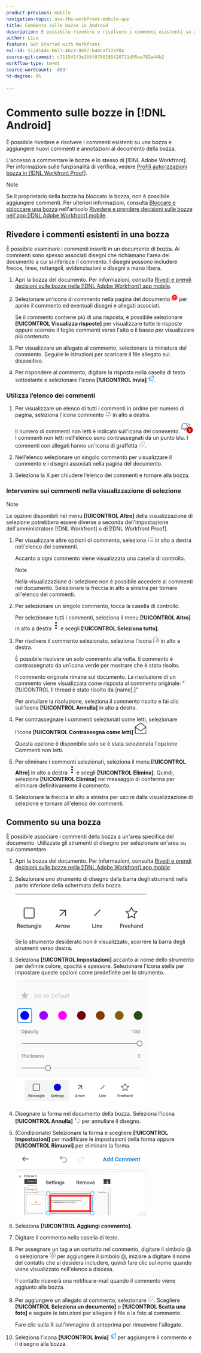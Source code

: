 ```yaml
---
product-previous: mobile
navigation-topic: use-the-workfront-mobile-app
title: Commento sulle bozze in Android
description: È possibile rivedere e risolvere i commenti esistenti su una bozza e aggiungere nuovi commenti e annotazioni al documento della bozza.
author: Lisa
feature: Get Started with Workfront
exl-id: 5124144e-b613-46c4-8697-b40caf22af04
source-git-commit: c711541f3e166f9700195420711d95ce782a44b2
workflow-type: tm+mt
source-wordcount: '883'
ht-degree: 0%

---
```


# Commento sulle bozze in [!DNL Android]

È possibile rivedere e risolvere i commenti esistenti su una bozza e aggiungere nuovi commenti e annotazioni al documento della bozza.

L&#39;accesso a commentare le bozze è lo stesso di [!DNL Adobe Workfront]. Per informazioni sulle funzionalità di verifica, vedere [Profili autorizzazioni bozza in [!DNL Workfront Proof]](../../../workfront-proof/wp-acct-admin/account-settings/proof-perm-profiles-in-wp.md).

>[!NOTE]
>
>Se il proprietario della bozza ha bloccato la bozza, non è possibile aggiungere commenti. Per ulteriori informazioni, consulta [Bloccare e sbloccare una bozza](../../../workfront-basics/mobile-apps/using-the-workfront-mobile-app/work-with-proofs-in-mobile-app.md#lock) nell&#39;articolo [Rivedere e prendere decisioni sulle bozze nell&#39;app [!DNL Adobe Workfront] mobile](../../../workfront-basics/mobile-apps/using-the-workfront-mobile-app/work-with-proofs-in-mobile-app.md).

## Rivedere i commenti esistenti in una bozza

È possibile esaminare i commenti inseriti in un documento di bozza. Ai commenti sono spesso associati disegni che richiamano l&#39;area del documento a cui si riferisce il commento. I disegni possono includere frecce, linee, rettangoli, evidenziazioni e disegni a mano libera.

1. Apri la bozza del documento. Per informazioni, consulta [Rivedi e prendi decisioni sulle bozze nella [!DNL Adobe Workfront] app mobile](../../../workfront-basics/mobile-apps/using-the-workfront-mobile-app/work-with-proofs-in-mobile-app.md).
1. Selezionare un&#39;icona di commento nella pagina del documento ![Icona di commento nel documento](assets/mobile-comment-icon-on-proofdoc-30x34.png) per aprire il commento ed eventuali disegni e allegati associati.

   Se il commento contiene più di una risposta, è possibile selezionare **[!UICONTROL Visualizza risposte]** per visualizzare tutte le risposte oppure scorrere il foglio commenti verso l&#39;alto o il basso per visualizzare più contenuto.

1. Per visualizzare un allegato al commento, selezionare la miniatura del commento. Seguire le istruzioni per scaricare il file allegato sul dispositivo.
1. Per rispondere al commento, digitare la risposta nella casella di testo sottostante e selezionare l&#39;icona **[!UICONTROL Invia]** ![Invia icona](assets/mobile-send-icon-25x26.png).

### Utilizza l’elenco dei commenti

1. Per visualizzare un elenco di tutti i commenti in ordine per numero di pagina, seleziona l&#39;icona commento ![icona Commento](assets/mobile-comment-icon-30x25.png) in alto a destra.

   Il numero di commenti non letti è indicato sull&#39;icona del commento. ![Numero di commenti non letti](assets/mobile-unread-comments-icon-30x27.png) I commenti non letti nell&#39;elenco sono contrassegnati da un punto blu. I commenti con allegati hanno un&#39;icona di graffetta ![[!UICONTROL Allegato]](assets/mobile-paper-clip-icon.png).

1. Nell&#39;elenco selezionare un singolo commento per visualizzare il commento e i disegni associati nella pagina del documento.
1. Seleziona la X per chiudere l’elenco dei commenti e tornare alla bozza.

### Intervenire sui commenti nella visualizzazione di selezione

>[!NOTE]
>
>Le opzioni disponibili nel menu **[!UICONTROL Altro]** della visualizzazione di selezione potrebbero essere diverse a seconda dell&#39;impostazione dell&#39;amministratore [!DNL Workfront] o di [!DNL Workfront Proof].

1. Per visualizzare altre opzioni di commento, seleziona ![[!UICONTROL Elenco commenti] icona](assets/mobile-listofcommentsicon-30x27.png) in alto a destra nell&#39;elenco dei commenti.

   Accanto a ogni commento viene visualizzata una casella di controllo.

   >[!NOTE]
   >
   >Nella visualizzazione di selezione non è possibile accedere ai commenti nel documento. Selezionare la freccia in alto a sinistra per tornare all&#39;elenco dei commenti.

1. Per selezionare un singolo commento, tocca la casella di controllo.

   Per selezionare tutti i commenti, seleziona il menu **[!UICONTROL Altro]** in alto a destra ![Altro menu](assets/mobile-verticalmoremenu-20x33.png) e scegli **[!UICONTROL Seleziona tutto]**.

1. Per risolvere il commento selezionato, seleziona l&#39;icona ![[!UICONTROL Risolvi commento]](assets/mobile-resolvecomment-icon-30x30.png) in alto a destra.

   È possibile risolvere un solo commento alla volta. Il commento è contrassegnato da un’icona verde per mostrare che è stato risolto.

   Il commento originale rimane sul documento. La risoluzione di un commento viene visualizzata come risposta al commento originale: &quot;[!UICONTROL Il thread è stato risolto da [name].]&quot;

   Per annullare la risoluzione, seleziona il commento risolto e fai clic sull&#39;icona **[!UICONTROL Annulla]** in alto a destra.

1. Per contrassegnare i commenti selezionati come letti, selezionare l&#39;icona **[!UICONTROL Contrassegna come letti]** ![Contrassegna come letti](assets/mobile-markread-icon-30x31.png).

   Questa opzione è disponibile solo se è stata selezionata l&#39;opzione Commenti non letti.

1. Per eliminare i commenti selezionati, seleziona il menu **[!UICONTROL Altro]** in alto a destra ![Altro menu](assets/mobile-verticalmoremenu-20x33.png) e scegli **[!UICONTROL Elimina]**. Quindi, seleziona **[!UICONTROL Elimina]** nel messaggio di conferma per eliminare definitivamente il commento.
1. Selezionare la freccia in alto a sinistra per uscire dalla visualizzazione di selezione e tornare all&#39;elenco dei commenti.

## Commento su una bozza

È possibile associare i commenti della bozza a un&#39;area specifica del documento. Utilizzate gli strumenti di disegno per selezionare un&#39;area su cui commentare.

1. Apri la bozza del documento. Per informazioni, consulta [Rivedi e prendi decisioni sulle bozze nella [!DNL Adobe Workfront] app mobile](../../../workfront-basics/mobile-apps/using-the-workfront-mobile-app/work-with-proofs-in-mobile-app.md).
1. Selezionare uno strumento di disegno dalla barra degli strumenti nella parte inferiore della schermata della bozza.

   ![Barra degli strumenti Commento bozza](assets/android-proof-comment-toolbar-350x102.png)

   Se lo strumento desiderato non è visualizzato, scorrere la barra degli strumenti verso destra.

1. Seleziona **[!UICONTROL Impostazioni]** accanto al nome dello strumento per definire colore, opacità e spessore. Selezionare l&#39;icona stella per impostare queste opzioni come predefinite per lo strumento.

   ![Impostazioni dello strumento di disegno](assets/android-drawingtoolsettings-350x328.png)

1. Disegnare la forma nel documento della bozza. Seleziona l&#39;icona **[!UICONTROL Annulla]** ![Annulla](assets/android-undo-icon-30x31.png) per annullare il disegno.
1. (Condizionale) Selezionare la forma e scegliere **[!UICONTROL Impostazioni]** per modificare le impostazioni della forma oppure **[!UICONTROL Rimuovi]** per eliminare la forma.

   ![Menu Disegno](assets/android-drawing-settingsremove-350x166.png)

1. Seleziona **[!UICONTROL Aggiungi commento]**.
1. Digitare il commento nella casella di testo.
1. Per assegnare un tag a un contatto nel commento, digitare il simbolo @ o selezionare ![[!UICONTROL Assegna tag al contatto]](assets/mobile-tag-user-icon.png) per aggiungere il simbolo @, iniziare a digitare il nome del contatto che si desidera includere, quindi fare clic sul nome quando viene visualizzato nell&#39;elenco a discesa.

   Il contatto riceverà una notifica e-mail quando il commento viene aggiunto alla bozza.

1. Per aggiungere un allegato al commento, selezionare ![[!UICONTROL Allegato] icona](assets/mobile-paper-clip-icon.png). Scegliere **[!UICONTROL Seleziona un documento]** o **[!UICONTROL Scatta una foto]** e seguire le istruzioni per allegare il file o la foto al commento.

   Fare clic sulla X sull&#39;immagine di anteprima per rimuovere l&#39;allegato.

1. Seleziona l&#39;icona **[!UICONTROL Invia]** ![Invia icona](assets/mobile-send-icon-25x26.png) per aggiungere il commento e il disegno alla bozza.
